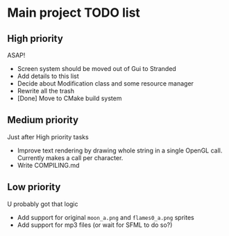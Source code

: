 # Main project TODO list

## High priority
ASAP!

* Screen system should be moved out of Gui to Stranded
* Add details to this list
* Decide about Modification class and some resource manager
* Rewrite all the trash
* [Done] Move to CMake build system

## Medium priority
Just after High priority tasks

* Improve text rendering by drawing whole string in a single OpenGL call. Currently makes a call per character.
* Write COMPILING.md

## Low priority
U probably got that logic

* Add support for original `moon_a.png` and `flames0_a.png` sprites
* Add support for mp3 files (or wait for SFML to do so?)
